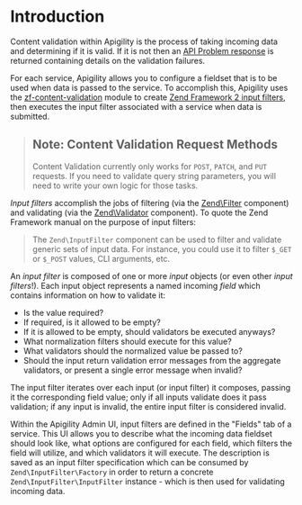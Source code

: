 Introduction
============

Content validation within Apigility is the process of taking incoming data and determining if it is
valid. If it is not then an [API Problem response](/api-primer/error-reporting.md) is returned
containing details on the validation failures.

For each service, Apigility allows you to configure a fieldset that is to be used when data is
passed to the service. To accomplish this, Apigility uses the
[zf-content-validation](https://github.com/zfcampus/zf-content-validation) module to create 
[Zend Framework 2 input filters](http://framework.zend.com/manual/2.3/en/modules/zend.input-filter.intro.html),
then executes the input filter associated with a service when data is submitted.

> ## Note: Content Validation Request Methods
>
> Content Validation currently only works for `POST`, `PATCH`, and `PUT` requests. If you need to
> validate query string parameters, you will need to write your own logic for those tasks.

_Input filters_ accomplish the jobs of filtering (via the
[Zend\Filter](http://framework.zend.com/manual/2.3/en/modules/zend.filter.html) component) and
validating (via the [Zend\Validator](http://framework.zend.com/manual/2.3/en/modules/zend.validator.html)
component). To quote the Zend Framework manual on the purpose of input filters:

> The `Zend\InputFilter` component can be used to filter and validate generic sets of input data.
> For instance, you could use it to filter `$_GET` or `$_POST` values, CLI arguments, etc.

An _input filter_ is composed of one or more _input_ objects (or even other _input filters_!). Each
input object represents a named incoming _field_ which contains information on how to validate it:

- Is the value required?
- If required, is it allowed to be empty?
- If it is allowed to be empty, should validators be executed anyways?
- What normalization filters should execute for this value?
- What validators should the normalized value be passed to?
- Should the input return validation error messages from the aggregate validators, or present a
  single error message when invalid?

The input filter iterates over each input (or input filter) it composes, passing it the
corresponding field value; only if all inputs validate does it pass validation; if any input is invalid,
the entire input filter is considered invalid.

Within the Apigility Admin UI, input filters are defined in the "Fields" tab of a service. This UI
allows you to describe what the incoming data fieldset should look like, what options are configured
for each field, which filters the field will utilize, and which validators it will execute. The
description is saved as an input filter specification which can be consumed by
`Zend\InputFilter\Factory` in order to return a concrete `Zend\InputFilter\InputFilter` instance -
which is then used for validating incoming data.
